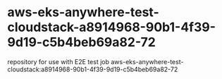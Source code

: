 # aws-eks-anywhere-test-cloudstack-a8914968-90b1-4f39-9d19-c5b4beb69a82-72
repository for use with E2E test job aws-eks-anywhere-test-cloudstack:a8914968-90b1-4f39-9d19-c5b4beb69a82-72
